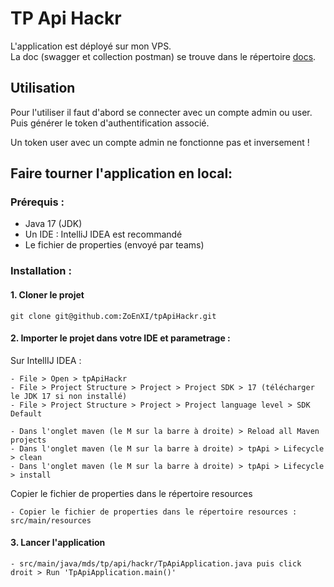 # TP Api Hackr

L'application est déployé sur mon VPS.  
La doc (swagger et collection postman) se trouve dans le répertoire [docs](docs).

## Utilisation

Pour l'utiliser il faut d'abord se connecter avec un compte admin ou user.
Puis générer le token d'authentification associé.

Un token user avec un compte admin ne fonctionne pas et inversement ! 

## Faire tourner l'application en local:

### Prérequis :

- Java 17 (JDK)
- Un IDE :  IntelliJ IDEA est recommandé
- Le fichier de properties (envoyé par teams)

### Installation :

#### 1. Cloner le projet

```git clone git@github.com:ZoEnXI/tpApiHackr.git```

#### 2. Importer le projet dans votre IDE et parametrage :

Sur IntellIJ IDEA :
 
    - File > Open > tpApiHackr
    - File > Project Structure > Project > Project SDK > 17 (télécharger le JDK 17 si non installé)
    - File > Project Structure > Project > Project language level > SDK Default

    - Dans l'onglet maven (le M sur la barre à droite) > Reload all Maven projects
    - Dans l'onglet maven (le M sur la barre à droite) > tpApi > Lifecycle > clean
    - Dans l'onglet maven (le M sur la barre à droite) > tpApi > Lifecycle > install

Copier le fichier de properties dans le répertoire resources
    
    - Copier le fichier de properties dans le répertoire resources : src/main/resources

#### 3. Lancer l'application
    
    - src/main/java/mds/tp/api/hackr/TpApiApplication.java puis click droit > Run 'TpApiApplication.main()'


